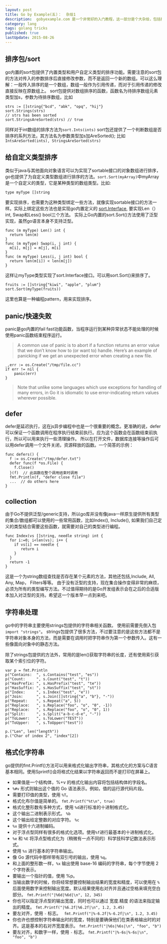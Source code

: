 ```yaml
---
layout: post
title: Go by Example(五)：  杂烩1
description:  gobyexample.com 是一个非常好的入门教程，这一部分是个大杂烩，包括排序, panic, defer, collection, strings等。
category: lang
tags: golang tricks
published: true
lastUpdate: 2015-08-26
---
```


## 排序包/sort ##
go内置的sort包提供了内置类型和用户自定义类型的排序功能。需要注意的sort包的方法对传入的参数排序后直接修改参数，而不是返回一个新的数组。可以这么理解：一般传入排序的是一个数组，数组一般作为引用传递，而对于引用传递的修改直接反映在原数组上。
sort包提供对数组排序的函数，函数名为待排序数组元素类型加s，参数为待排序数组，比如

```
strs := []string{"bcd", "abk", "opq", "hij"}
sort.Strings(strs)
// strs has been sorted
sort.StringsAreSorted(strs) // true
```
同样对于int数组的排序方法为```sort.Ints(ints)``` sort包还提供了一个判断数组是否排序的系列方法，其方法名为参数类型加s加AreSorted(); 比如 ```IntsAreSorted(ints), StringsAreSorted(strs)```

## 给自定义类型排序 ##
类似于java与其他面向对象语言可以为实现了sortable接口的对象数组进行排序，go也提供了为自定义类型数组进行排序的方法。```sort.Sort(myArray)```中myArray是一个自定义的类型，它是某种类型的数组类型。比如:

```golang
type myType []string
```
要实现排序，也需要为这种类型绑定一些方法，就像实现sortable接口的方法一样。实际上绑定这些方法也是实现go内置定义的 [sort.Interface](https://golang.org/pkg/sort/#Interface "https://golang.org/pkg/sort/#Interface"), 要实现Len（） int, Swap和Less() bool三个方法。
实际上Go内置的sort.Sort()方法使用了泛型实现，虽然go语言本身不支持泛型。


```
func (m myType) Len() int {
  return len(m)
}
func (m myType) Swap(i, j int) {
  m[i], m[j] = m[j], m[i]
}
func (m myType) Less(i, j int) bool {
  return len(m[i]) < len(m[j])
}
```
这样让myType类型实现了sort.Interface接口。可以用sort.Sort()来排序了。

```golang
fruits := []string{"kiwi", "apple", "plum"}
sort.Sort(myType(fruits))
```
这里也算是一种编程pattern，用来实现排序。

## panic/快速失败 ##
panic是go内置的fail fast功能函数，当程序运行到某种异常状态不能处理的时候使用panic函数结束程序运行。

> A common use of panic is to abort if a function returns an error value that we don’t know how to (or want to) handle. Here’s an example of panicking if we get an unexpected error when creating a new file.

```
_,err := os.Create("/tmp/file.cc")
if err != nil {
	panic(err)
}
```

> Note that unlike some languages which use exceptions for handling of many errors, in Go it is idiomatic to use error-indicating return values wherever possible.

## defer ##
defer是延迟执行，这在js异步编程中也是一个很重要的概念。更准确的说，defer可以保证一个函数调用在程序执行结束前执行。应为这个函数会在函数结束前执行，所以可以用来执行一些清理操作。
所以在打开文件，数据库连接等操作后可以用defer调用一个文件关闭，资源释放的函数。一个简答的示例：

```
func defers() {
  f := os.Create("/tmp/defer.txt")
  defer func(f *os.File) {
	f.Close()
  }(f)  // 此函数在整个调用结束时调用
  fmt.Println(f, "defer close file")
  ...  // do others here
}
```

## collection ##
由于Go不提供泛型/generic支持，所以go库并没有像java一样原生提供所有类型的集合/数组都可以使用的一些常用函数，比如Index(), Include(), 如果我们自己定义的类型结合需要这些函数，就需要对自己的类型进行编程。

```
func Index(vs []string, needle string) int {
  for i:=0; i<len(vs); i++ {
    if vs[i] == needle {
       return i
    }
  }
  return -1
}
```
这是一个为string数组查找是否存在某个元素的方法，其他还包括,Include, All, Any, Map， Filters等等。
由于没有泛型的支持，现在集合操作变得非常的麻烦，必须为所有的类型编写方法。不过值得期待的是Go开发组表示会在之后的合适版本加入对泛型的支持。希望这一个版本早一点到来吧。

## 字符串处理 ##
go中的字符串主要使用strings包提供的字符串相关函数。 使用前需要先倒入包 ```import "strings"```。
strings包提供了很多方法，不过要注意的是这些方法都不是字符串对象本身的方法，而是需要在调用时把字符串作为第一个参数传入。这有一些像面向对象中的静态方法。

除了strings包提供的方法外，常用的是len()获取字符串的长度，还有使用索引获取某个索引位的字符。

```
var p = fmt.Println
p("Contains:  ", s.Contains("test", "es"))
p("Count:     ", s.Count("test", "t"))
p("HasPrefix: ", s.HasPrefix("test", "te"))
p("HasSuffix: ", s.HasSuffix("test", "st"))
p("Index:     ", s.Index("test", "e"))
p("Join:      ", s.Join([]string{"a", "b"}, "-"))
p("Repeat:    ", s.Repeat("a", 5))
p("Replace:   ", s.Replace("foo", "o", "0", -1))
p("Replace:   ", s.Replace("foo", "o", "0", 1))
p("Split:     ", s.Split("a-b-c-d-e", "-"))
p("ToLower:   ", s.ToLower("TEST"))
p("ToUpper:   ", s.ToUpper("test"))

p.("Len", len("length"))
p.("Char of index 2", "index"[2])
```

## 格式化字符串 ##
go提供的fmt.Printf()方法可以用来格式化输出字符串，其格式化的方案与C语言基本相同。使用Sprintf()会将格式化结果以字符串返回而不是打印在屏幕上。

- 如果值是一个结构体，%+v 的格式化输出内容将包括结构体的字段名。
- `%#v` 形式则输出这个值的 Go 语法表示。例如，值的运行源代码片段。
- 需要打印值的类型，使用 `%T`。
- 格式化布尔值是简单的。 `fmt.Printf("%t\n", true)`
- 格式化整形数有多种方式，使用 `%d`进行标准的十进制格式化。
- 这个输出二进制表示形式。 ```%b```
- 这个输出给定整数的对应字符。  `%c`
- `%x` 提供十六进制编码。
- 对于浮点型同样有很多的格式化选项。使用` %f `进行最基本的十进制格式化。
- `%e` 和 `%E` 将浮点型格式化为（稍微有一点不同的）科学技科学记数法表示形式。
- 使用 `%s` 进行基本的字符串输出。
- 像 Go 源代码中那样带有双引号的输出，使用 `%q`。
- 和上面的整形数一样，`%x` 输出使用 base-16 编码的字符串，每个字节使用 2 个字符表示。
- 要输出一个指针的值，使用 %p。
- 当输出数字的时候，你将经常想要控制输出结果的宽度和精度，可以使用在 `%` 后面使用数字来控制输出宽度。默认结果使用右对齐并且通过空格来填充空白部分。 `fmt.Printf("|%6d|%6d|\n", 12, 345)`
- 你也可以指定浮点型的输出宽度，同时也可以通过 宽度.精度 的语法来指定输出的精度。 `fmt.Printf("|%6.2f|%6.2f|\n", 1.2, 3.45)`
- 要左对齐，使用 `-` 标志。 ` fmt.Printf("|%-6.2f|%-6.2f|\n", 1.2, 3.45)`
- 你也许也想控制字符串输出时的宽度，特别是要确保他们在类表格输出时的对齐。这是基本的右对齐宽度表示。 `fmt.Printf("|%6s|%6s|\n", "foo", "b")`
- 要左对齐，和数字一样，使用 `-` 标志。 `fmt.Printf("|%-6s|%-6s|\n", "foo", "b")`

